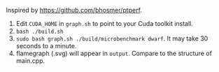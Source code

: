 Inspired by https://github.com/bhosmer/ptperf.

1. Edit `CUDA_HOME` in `graph.sh` to point to your Cuda toolkit install.
2. `bash ./build.sh`
3. `sudo bash graph.sh ./build/microbenchmark dwarf`.  It may take 30 seconds to a minute.
4. flamegraph (.svg) will appear in `output`. Compare to the structure of main.cpp.
